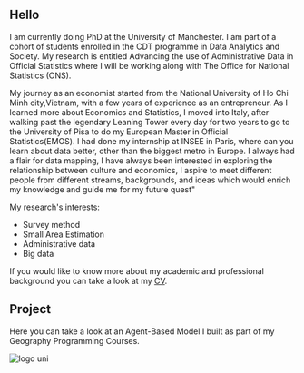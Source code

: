 ## Hello

I am currently doing PhD at the University of Manchester. I am part of a cohort of students enrolled in the CDT programme in Data Analytics and Society. My research is entitled Advancing the use of Administrative Data in Official Statistics where I will be working along with The Office for National Statistics (ONS).

My journey as an economist started from the National University of Ho Chi Minh city,Vietnam, with a few years of experience as an entrepreneur. As I learned more about Economics and Statistics, I moved into Italy, after walking past the legendary Leaning Tower every day for two years to go to the University of Pisa to do my European Master in Official Statistics(EMOS).
I had done my internship at INSEE in Paris, where can you learn about data better, other than the biggest metro in Europe. I always had a flair for data mapping, I have always been interested in exploring the relationship between culture and economics, I aspire to meet different people from different streams, backgrounds, and ideas which would enrich my knowledge and guide me for my future quest"

My research's interests:

- Survey method 
- Small Area Estimation 
- Administrative data 
- Big data

If you would like to know more about my academic and professional background you can take a look at my [CV](#CV).

## Project
Here you can take a look at an Agent-Based Model I built as part of my Geography Programming Courses.

![logo uni](https://user-images.githubusercontent.com/55794712/68036076-e060c400-fcbc-11e9-978d-d6e6937c3720.jpeg)

